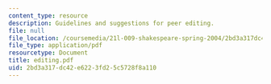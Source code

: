 ```yaml
---
content_type: resource
description: Guidelines and suggestions for peer editing.
file: null
file_location: /coursemedia/21l-009-shakespeare-spring-2004/2bd3a317dc42e6223fd25c5728f8a110_editing.pdf
file_type: application/pdf
resourcetype: Document
title: editing.pdf
uid: 2bd3a317-dc42-e622-3fd2-5c5728f8a110
---
```

